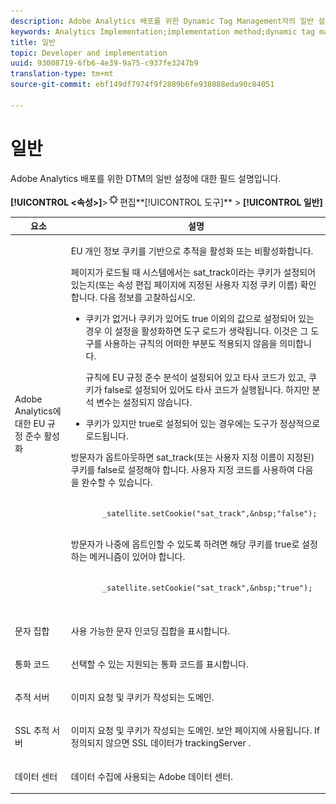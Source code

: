 ```yaml
---
description: Adobe Analytics 배포를 위한 Dynamic Tag Management자의 일반 설정에 대한 필드 설명입니다.
keywords: Analytics Implementation;implementation method;dynamic tag management;dtm;general settings;eu compliance;character set;currency code;tracking server;ssl tracking server
title: 일반
topic: Developer and implementation
uuid: 93008719-6fb6-4e39-9a75-c937fe3247b9
translation-type: tm+mt
source-git-commit: ebf149df7974f9f2889b6fe938088eda90c84051

---
```



# 일반

Adobe Analytics 배포를 위한 DTM의 일반 설정에 대한 필드 설명입니다.

**[!UICONTROL &lt;속성>]**>![](assets/settings_gear.png)편집**[!UICONTROL &#x200B;도구]** > **[!UICONTROL 일반]**

<table id="table_DD8DA303698041D296DD5DB080AF7971"> 
 <thead> 
  <tr> 
   <th colname="col1" class="entry"> 요소 </th> 
   <th colname="col2" class="entry"> 설명 </th> 
  </tr> 
 </thead>
 <tbody> 
  <tr> 
   <td colname="col1"> <p><span class="keyword">Adobe Analytics</span>에 대한 EU 규정 준수 활성화  </p> </td> 
   <td colname="col2"> <p> EU 개인 정보 쿠키를 기반으로 추적을 활성화 또는 비활성화합니다. </p> <p>페이지가 로드될 때 시스템에서는 <span class="filepath">sat_track</span>이라는 쿠키가 설정되어 있는지(또는 <span class="wintitle">속성 편집</span> 페이지에 지정된 사용자 지정 쿠키 이름) 확인합니다. 다음 정보를 고찰하십시오. </p> 
    <ul id="ul_42A6D728F0BC4FBABB0069EFB66DCB01"> 
     <li id="li_227CB14326344AA3980F20C7EACF2AD2"> <p> 쿠키가 없거나 쿠키가 있어도  <span class="term">true</span> 이외의 값으로 설정되어 있는 경우 이 설정을 활성화하면 도구 로드가 생략됩니다. 이것은 그 도구를 사용하는 규칙의 어떠한 부분도 적용되지 않음을 의미합니다. </p> <p>규칙에 EU 규정 준수 분석이 설정되어 있고 타사 코드가 있고, 쿠키가  <span class="term">false</span>로 설정되어 있어도 타사 코드가 실행됩니다. 하지만 분석 변수는 설정되지 않습니다. </p> </li> 
     <li id="li_1E74E02D7E4646ACA86D862A1D3C6679"> 쿠키가 있지만  <span class="term"> true</span>로 설정되어 있는 경우에는 도구가 정상적으로 로드됩니다. </li> 
    </ul> <p>방문자가 옵트아웃하면 <span class="filepath">sat_track</span>(또는 사용자 지정 이름이 지정된) 쿠키를 <span class="term">false</span>로 설정해야 합니다. 사용자 지정 코드를 사용하여 다음을 완수할 수 있습니다. </p> <p> 
     <code>
       _satellite.setCookie("sat_track",&amp;nbsp;"false"); 
     </code> </p> <p> 방문자가 나중에 옵트인할 수 있도록 하려면 해당 쿠키를 <span class="term">true</span>로 설정하는 메커니즘이 있어야 합니다. </p> <p> 
     <code>
       _satellite.setCookie("sat_track",&amp;nbsp;"true"); 
     </code> </p> </td> 
  </tr> 
  <tr> 
   <td colname="col1"> <p>문자 집합 </p> </td> 
   <td colname="col2"> <p>사용 가능한 문자 인코딩 집합을 표시합니다. </p> </td> 
  </tr> 
  <tr> 
   <td colname="col1"> <p>통화 코드 </p> </td> 
   <td colname="col2"> <p>선택할 수 있는 지원되는 통화 코드를 표시합니다. </p> </td> 
  </tr> 
  <tr> 
   <td colname="col1"> <p>추적 서버 </p> </td> 
   <td colname="col2"> <p>이미지 요청 및 쿠키가 작성되는 도메인. </p> </td> 
  </tr> 
  <tr> 
   <td colname="col1"> <p>SSL 추적 서버 </p> </td> 
   <td colname="col2"> <p>이미지 요청 및 쿠키가 작성되는 도메인. 보안 페이지에 사용됩니다. If 정의되지 않으면 SSL 데이터가 <span class="term"> trackingServer </span>. </p> </td> 
  </tr> 
  <tr> 
   <td colname="col1"> <p>데이터 센터 </p> </td> 
   <td colname="col2"> <p>데이터 수집에 사용되는 Adobe 데이터 센터. </p> </td> 
  </tr> 
 </tbody> 
</table>

